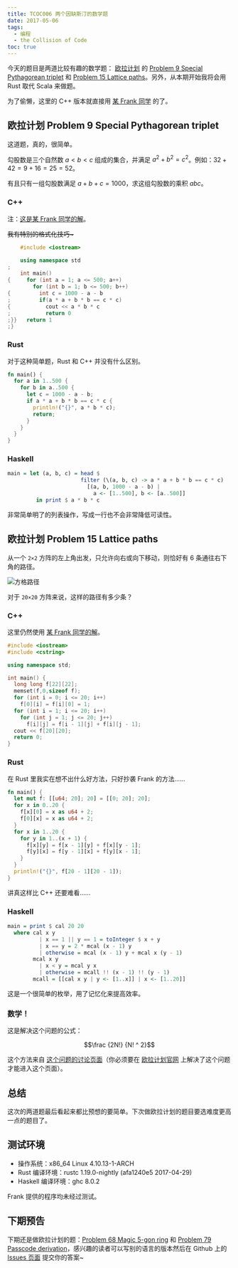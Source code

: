 ```yaml
---
title: TCOC006 两个因缺斯汀的数学题
date: 2017-05-06
tags:
  - 编程
  - the Collision of Code
toc: true
---
```


今天的题目是两道比较有趣的数学题： [欧拉计划](https://projecteuler.net/) 的 [Problem 9 Special Pythagorean triplet](https://projecteuler.net/problem=9) 和 [Problem 15 Lattice paths](https://projecteuler.net/problem=15)。另外，从本期开始我将会用 Rust 取代 Scala 来做题。

为了偷懒，这里的 C++ 版本就直接用 [某 Frank 同学](https://frankfoot.github.io/) 的了。

<!-- more -->

## 欧拉计划 Problem 9 Special Pythagorean triplet

这道题，真的，很简单。

勾股数是三个自然数 $a < b < c$ 组成的集合，并满足 $a ^ 2 + b ^ 2 = c ^ 2$。例如：$32 + 42 = 9 + 16 = 25 = 52$。

有且只有一组勾股数满足 $a + b + c = 1000$，求这组勾股数的乘积 $abc$。

### C++

注：[这是某 Frank 同学的解](https://frankfoot.github.io/Project-Euler/docs/9.html)。

<s>我有特别的格式化技巧~</s>

```cpp
    #include <iostream>

    using namespace std
;
    int main()
{     for (int a = 1; a <= 500; a++)
        for (int b = 1; b <= 500; b++)
{         int c = 1000 - a - b
;         if(a * a + b * b == c * c)
{           cout << a * b * c
;           return 0
;}}   return 1
;}
```

### Rust

对于这种简单题，Rust 和 C++ 并没有什么区别。

```rust
fn main() {
  for a in 1..500 {
    for b in a..500 {
      let c = 1000 - a - b;
      if a * a + b * b == c * c {
        println!("{}", a * b * c);
        return;
      }
    }
  }
}
```

### Haskell

```haskell
main = let (a, b, c) = head $
                       filter (\(a, b, c) -> a * a + b * b == c * c)
                         [(a, b, 1000 - a - b) |
                           a <- [1..500], b <- [a..500]]
         in print $ a * b * c
```

非常简单明了的列表操作，写成一行也不会非常降低可读性。

## 欧拉计划 Problem 15 Lattice paths

从一个 `2×2` 方阵的左上角出发，只允许向右或向下移动，则恰好有 6 条通往右下角的路径。

![方格路径](https://projecteuler.net/project/images/p015.gif)

对于 `20×20` 方阵来说，这样的路径有多少条？

### C++

这里仍然使用 [某 Frank 同学的解](https://frankfoot.github.io/Project-Euler/docs/15.html)。

```cpp
#include <iostream>
#include <cstring>

using namespace std;

int main() {
  long long f[22][22];
  memset(f,0,sizeof f);
  for (int i = 0; i <= 20; i++)
    f[0][i] = f[i][0] = 1;
  for (int i = 1; i <= 20; i++)
    for (int j = 1; j <= 20; j++)
      f[i][j] = f[i - 1][j] + f[i][j - 1];
  cout << f[20][20];
  return 0;
}
```

### Rust

在 Rust 里我实在想不出什么好方法，只好抄袭 Frank 的方法……

```rust
fn main() {
  let mut f: [[u64; 20]; 20] = [[0; 20]; 20];
  for x in 0..20 {
    f[x][0] = x as u64 + 2;
    f[0][x] = x as u64 + 2;
  }
  for x in 1..20 {
    for y in 1..(x + 1) {
      f[x][y] = f[x - 1][y] + f[x][y - 1];
      f[y][x] = f[y - 1][x] + f[y][x - 1];
    }
  }
  println!("{}", f[20 - 1][20 - 1]);
}
```

讲真这样比 C++ 还要难看……

### Haskell

```haskell
main = print $ cal 20 20
  where cal x y
          | x == 1 || y == 1 = toInteger $ x + y
          | x == y = 2 * mcal (x - 1) y
          | otherwise = mcal (x - 1) y + mcal x (y - 1)
        mcal x y
          | x < y = mcal y x
          | otherwise = mcall !! (x - 1) !! (y - 1)
        mcall = [[cal x y | y <- [1..x]] | x <- [1..20]]
```

这是一个很简单的枚举，用了记忆化来提高效率。

### 数学！

这是解决这个问题的公式：

$$\frac {2N!} {N! ^ 2}$$

这个方法来自 [这个问题的讨论页面](https://projecteuler.net/thread=15)（你必须要在 [欧拉计划官网](https://projecteuler.net/) 上解决了这个问题才能进入这个页面）。

## 总结

这次的两道题最后看起来都比预想的要简单。下次做欧拉计划的题目要选难度更高一点的题目了。

## 测试环境

- 操作系统：x86_64 Linux 4.10.13-1-ARCH
- Rust 编译环境：rustc 1.19.0-nightly (afa1240e5 2017-04-29)
- Haskell 编译环境：ghc 8.0.2

Frank 提供的程序均未经过测试。

## 下期预告

下期还是做欧拉计划的题：[Problem 68 Magic 5-gon ring](https://projecteuler.net/problem=68) 和 [Problem 79 Passcode derivation](https://projecteuler.net/problem=79)，感兴趣的读者可以写别的语言的版本然后在 Github 上的 [Issues 页面](https://github.com/Problem233/blog/issues) 提交你的答案~
